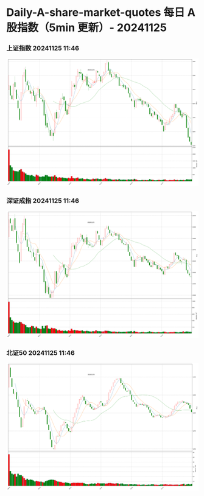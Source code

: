 
# Daily-A-share-market-quotes 每日 A 股指数（5min 更新）- 20241125

### 上证指数 20241125 11:46
![](./fig/2024/11/20241125-sh000001.png)

### 深证成指 20241125 11:46
![](./fig/2024/11/20241125-sz399001.png)

### 北证50 20241125 11:46
![](./fig/2024/11/20241125-bj899050.png)
